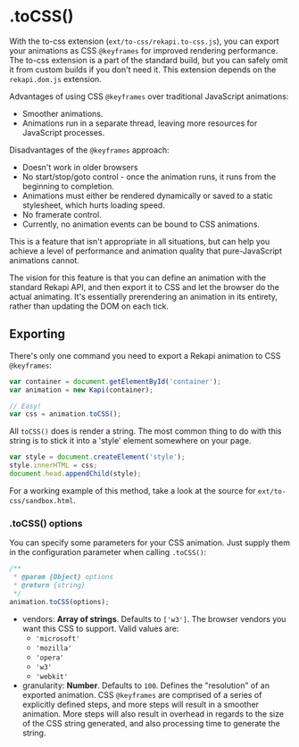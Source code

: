 # .toCSS()

With the to-css extension (`ext/to-css/rekapi.to-css.js`), you can export your animations as CSS `@keyframes` for improved rendering performance.  The to-css extension is a part of the standard build, but you can safely omit it from custom builds if you don't need it.  This extension depends on the `rekapi.dom.js` extension.

Advantages of using CSS `@keyframes` over traditional JavaScript animations:

  * Smoother animations.
  * Animations run in a separate thread, leaving more resources for JavaScript processes.

Disadvantages of the `@keyframes` approach:

  * Doesn't work in older browsers
  * No start/stop/goto control - once the animation runs, it runs from the beginning to completion.
  * Animations must either be rendered dynamically or saved to a static stylesheet, which hurts loading speed.
  * No framerate control.
  * Currently, no animation events can be bound to CSS animations.

This is a feature that isn't appropriate in all situations, but can help you achieve a level of performance and animation quality that pure-JavaScript animations cannot.

The vision for this feature is that you can define an animation with the standard Rekapi API, and then export it to CSS and let the browser do the actual animating.  It's essentially prerendering an animation in its entirety, rather than updating the DOM on each tick.

## Exporting

There's only one command you need to export a Rekapi animation to CSS `@keyframes`:

````javascript
var container = document.getElementById('container');
var animation = new Kapi(container);

// Easy!
var css = animation.toCSS();
````

All `toCSS()` does is render a string.  The most common thing to do with this string is to stick it into a 'style' element somewhere on your page.

````javascript
var style = document.createElement('style');
style.innerHTML = css;
document.head.appendChild(style);
````

For a working example of this method, take a look at the source for `ext/to-css/sandbox.html`.

### .toCSS() options

You can specify some parameters for your CSS animation.  Just supply them in the configuration parameter when calling `.toCSS()`:

````javascript
/**
 * @param {Object} options
 * @return {string}
 */
animation.toCSS(options);
````

  * vendors: __Array of strings__.  Defaults to `['w3']`.  The browser vendors you want this CSS to support. Valid values are:
    * `'microsoft'`
    * `'mozilla'`
    * `'opera'`
    * `'w3'`
    * `'webkit'`
  * granularity: __Number__.  Defaults to `100`.  Defines the "resolution" of an exported animation.  CSS `@keyframes` are comprised of a series of explicitly defined steps, and more steps will result in a smoother animation.  More steps will also result in overhead in regards to the size of the CSS string generated, and also processing time to generate the string.
